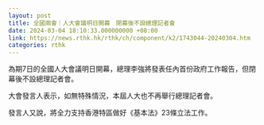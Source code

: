 ```yaml
---
layout: post
title: 全國兩會｜人大會議明日開幕　閉幕後不設總理記者會
date: 2024-03-04 18:10:33.000000000 +08:00
link: https://news.rthk.hk/rthk/ch/component/k2/1743044-20240304.htm
categories: rthk
---
```


為期7日的全國人大會議明日開幕，總理李強將發表任內首份政府工作報告，但閉幕後不設總理記者會。

大會發言人表示，如無特殊情況，本屆人大也不再舉行總理記者會。

發言人又說，將全力支持香港特區做好《基本法》23條立法工作。
